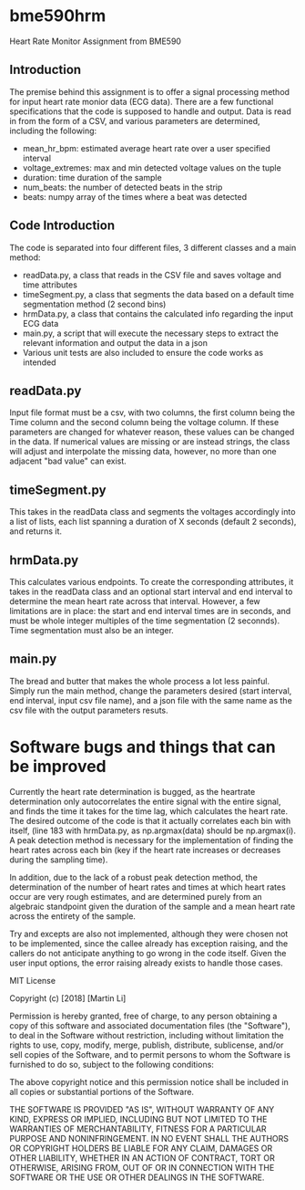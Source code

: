 # bme590hrm

Heart Rate Monitor Assignment from BME590

## Introduction

The premise behind this assignment is to offer a signal processing method for input heart rate monior data (ECG data). There are a few functional specifications that the code is supposed to handle and output. Data is read in from the form of a CSV, and various parameters are determined, including the following: 

- mean_hr_bpm: estimated average heart rate over a user specified interval
- voltage_extremes: max and min detected voltage values on the tuple
- duration: time duration of the sample
- num_beats: the number of detected beats in the strip
- beats: numpy array of the times where a beat was detected

## Code Introduction

The code is separated into four different files, 3 different classes and a main method: 

- readData.py, a class that reads in the CSV file and saves voltage and time attributes
- timeSegment.py, a class that segments the data based on a default time segmentation method (2 second bins)
- hrmData.py, a class that contains the calculated info regarding the input ECG data
- main.py, a script that will execute the necessary steps to extract the relevant information and output the data in a json
- Various unit tests are also included to ensure the code works as intended

## readData.py

Input file format must be a csv, with two columns, the first column being the Time column and the second column being the voltage column. If these parameters are changed for whatever reason, these values can be changed in the data. If numerical values are missing or are instead strings, the class will adjust and interpolate the missing data, however, no more than one adjacent "bad value" can exist. 

## timeSegment.py

This takes in the readData class and segments the voltages accordingly into a list of lists, each list spanning a duration of X seconds (default 2 seconds), and returns it. 

## hrmData.py

This calculates various endpoints. To create the corresponding attributes, it takes in the readData class and an optional start interval and end interval to determine the mean heart rate across that interval. However, a few limitations are in place: the start and end interval times are in seconds, and must be whole integer multiples of the time segmentation (2 seconnds). Time segmentation must also be an integer. 

## main.py

The bread and butter that makes the whole process a lot less painful. Simply run the main method, change the parameters desired (start interval, end interval, input csv file name), and a json file with the same name as the csv file with the output parameters resuts.

# Software bugs and things that can be improved

Currently the heart rate determination is bugged, as the heartrate determination only autocorrelates the entire signal with the entire signal, and finds the time it takes for the time lag, which calculates the heart rate. The desired outcome of the code is that it actually correlates each bin with itself, (line 183 with hrmData.py, as np.argmax(data) should be np.argmax(i). A peak detection method is necessary for the implementation of finding the heart rates across each bin (key if the heart rate increases or decreases during the sampling time). 

In addition, due to the lack of a robust peak detection method, the determination of the number of heart rates and times at which heart rates occur are very rough estimates, and are determined purely from an algebraic standpoint given the duration of the sample and a mean heart rate across the entirety of the sample. 

Try and excepts are also not implemented, although they were chosen not to be implemented, since the callee already has exception raising, and the callers do not anticipate anything to go wrong in the code itself. Given the user input options, the error raising already exists to handle those cases. 








MIT License

Copyright (c) [2018] [Martin Li]

Permission is hereby granted, free of charge, to any person obtaining a copy
of this software and associated documentation files (the "Software"), to deal
in the Software without restriction, including without limitation the rights
to use, copy, modify, merge, publish, distribute, sublicense, and/or sell
copies of the Software, and to permit persons to whom the Software is
furnished to do so, subject to the following conditions:

The above copyright notice and this permission notice shall be included in all
copies or substantial portions of the Software.

THE SOFTWARE IS PROVIDED "AS IS", WITHOUT WARRANTY OF ANY KIND, EXPRESS OR
IMPLIED, INCLUDING BUT NOT LIMITED TO THE WARRANTIES OF MERCHANTABILITY,
FITNESS FOR A PARTICULAR PURPOSE AND NONINFRINGEMENT. IN NO EVENT SHALL THE
AUTHORS OR COPYRIGHT HOLDERS BE LIABLE FOR ANY CLAIM, DAMAGES OR OTHER
LIABILITY, WHETHER IN AN ACTION OF CONTRACT, TORT OR OTHERWISE, ARISING FROM,
OUT OF OR IN CONNECTION WITH THE SOFTWARE OR THE USE OR OTHER DEALINGS IN THE
SOFTWARE.
